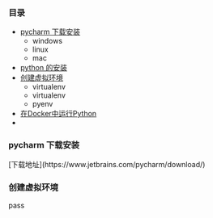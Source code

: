 ### 目录
- [pycharm 下载安装](#download)
    - windows
    - linux
    - mac
- [python 的安装]()
- [创建虚拟环境](#env)
    - virtualenv
    - virtualenv
    - pyenv
- [在Docker中运行Python]()
- 



<h3 id="download"/>pycharm 下载安装</h3>
[下载地址](https://www.jetbrains.com/pycharm/download/)

<h3 id="env"/>创建虚拟环境</h3>
pass